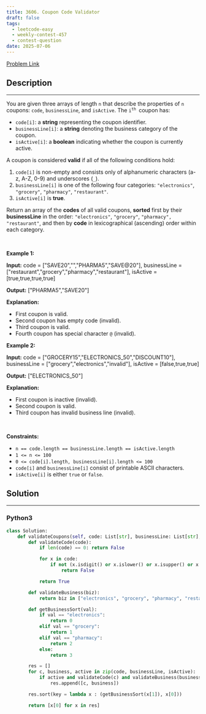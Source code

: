 ```yaml
---
title: 3606. Coupon Code Validator
draft: false
tags: 
  - leetcode-easy
  - weekly-contest-457
  - contest-question
date: 2025-07-06
---
```


[Problem Link](https://leetcode.com/problems/coupon-code-validator/)

## Description

---
<p>You are given three arrays of length <code>n</code> that describe the properties of <code>n</code> coupons: <code>code</code>, <code>businessLine</code>, and <code>isActive</code>. The <code>i<sup>th</sup> </code>coupon has:</p>

<ul>
	<li><code>code[i]</code>: a <strong>string</strong> representing the coupon identifier.</li>
	<li><code>businessLine[i]</code>: a <strong>string</strong> denoting the business category of the coupon.</li>
	<li><code>isActive[i]</code>: a <strong>boolean</strong> indicating whether the coupon is currently active.</li>
</ul>

<p>A coupon is considered <strong>valid</strong> if all of the following conditions hold:</p>

<ol>
	<li><code>code[i]</code> is non-empty and consists only of alphanumeric characters (a-z, A-Z, 0-9) and underscores (<code>_</code>).</li>
	<li><code>businessLine[i]</code> is one of the following four categories: <code>&quot;electronics&quot;</code>, <code>&quot;grocery&quot;</code>, <code>&quot;pharmacy&quot;</code>, <code>&quot;restaurant&quot;</code>.</li>
	<li><code>isActive[i]</code> is <strong>true</strong>.</li>
</ol>

<p>Return an array of the <strong>codes</strong> of all valid coupons, <strong>sorted</strong> first by their <strong>businessLine</strong> in the order: <code>&quot;electronics&quot;</code>, <code>&quot;grocery&quot;</code>, <code>&quot;pharmacy&quot;, &quot;restaurant&quot;</code>, and then by <strong>code</strong> in lexicographical (ascending) order within each category.</p>

<p>&nbsp;</p>
<p><strong class="example">Example 1:</strong></p>

<div class="example-block">
<p><strong>Input:</strong> <span class="example-io">code = [&quot;SAVE20&quot;,&quot;&quot;,&quot;PHARMA5&quot;,&quot;SAVE@20&quot;], businessLine = [&quot;restaurant&quot;,&quot;grocery&quot;,&quot;pharmacy&quot;,&quot;restaurant&quot;], isActive = [true,true,true,true]</span></p>

<p><strong>Output:</strong> <span class="example-io">[&quot;PHARMA5&quot;,&quot;SAVE20&quot;]</span></p>

<p><strong>Explanation:</strong></p>

<ul>
	<li>First coupon is valid.</li>
	<li>Second coupon has empty code (invalid).</li>
	<li>Third coupon is valid.</li>
	<li>Fourth coupon has special character <code>@</code> (invalid).</li>
</ul>
</div>

<p><strong class="example">Example 2:</strong></p>

<div class="example-block">
<p><strong>Input:</strong> <span class="example-io">code = [&quot;GROCERY15&quot;,&quot;ELECTRONICS_50&quot;,&quot;DISCOUNT10&quot;], businessLine = [&quot;grocery&quot;,&quot;electronics&quot;,&quot;invalid&quot;], isActive = [false,true,true]</span></p>

<p><strong>Output:</strong> <span class="example-io">[&quot;ELECTRONICS_50&quot;]</span></p>

<p><strong>Explanation:</strong></p>

<ul>
	<li>First coupon is inactive (invalid).</li>
	<li>Second coupon is valid.</li>
	<li>Third coupon has invalid business line (invalid).</li>
</ul>
</div>

<p>&nbsp;</p>
<p><strong>Constraints:</strong></p>

<ul>
	<li><code>n == code.length == businessLine.length == isActive.length</code></li>
	<li><code>1 &lt;= n &lt;= 100</code></li>
	<li><code>0 &lt;= code[i].length, businessLine[i].length &lt;= 100</code></li>
	<li><code>code[i]</code> and <code>businessLine[i]</code> consist of printable ASCII characters.</li>
	<li><code>isActive[i]</code> is either <code>true</code> or <code>false</code>.</li>
</ul>


## Solution

---
### Python3
``` py title='coupon-code-validator'
class Solution:
    def validateCoupons(self, code: List[str], businessLine: List[str], isActive: List[bool]) -> List[str]:
        def validateCode(code):
            if len(code) == 0: return False

            for x in code:
                if not (x.isdigit() or x.islower() or x.isupper() or x == "_"):
                    return False

            return True

        def validateBusiness(biz):
            return biz in ["electronics", "grocery", "pharmacy", "restaurant"]

        def getBusinessSort(val):
            if val == "electronics":
                return 0
            elif val == "grocery":
                return 1
            elif val == "pharmacy":
                return 2
            else:
                return 3

        res = []
        for c, business, active in zip(code, businessLine, isActive):
            if active and validateCode(c) and validateBusiness(business):
                res.append([c, business])

        res.sort(key = lambda x : (getBusinessSort(x[1]), x[0]))

        return [x[0] for x in res]
```

